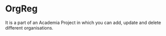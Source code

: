 # OrgReg
It is a part of an Academia Project in which you can add, update and delete different organisations.
